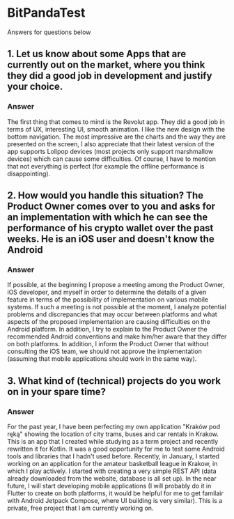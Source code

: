 # BitPandaTest
Answers for questions below

## 1. Let us know about some Apps that are currently out on the market, where you think they did a good job in development and justify your choice.

### Answer
The first thing that comes to mind is the Revolut app. They did a good job in terms of UX, interesting UI, smooth animation. I like the new design with the bottom navigation. The most impressive are the charts and the way they are presented on the screen, I also appreciate that their latest version of the app supports Lolipop devices (most projects only support marshmallow devices) which can cause some difficulties. Of course, I have to mention that not everything is perfect (for example the offline performance is disappointing).

## 2. How would you handle this situation? The Product Owner comes over to you and asks for an implementation with which he can see the performance of his crypto wallet over the past weeks. He is an iOS user and doesn't know the Android

### Answer
If possible, at the beginning I propose a meeting among the Product Owner, iOS developer, and myself in order to determine the details of a given feature in terms of the possibility of implementation on various mobile systems. If such a meeting is not possible at the moment, I analyze potential problems and discrepancies that may occur between platforms and what aspects of the proposed implementation are causing difficulties on the Android platform. In addition, I try to explain to the Product Owner the recommended Android conventions and make him/her aware that they differ on both platforms. In addition, I inform the Product Owner that without consulting the iOS team, we should not approve the implementation (assuming that mobile applications should work in the same way).

## 3. What kind of (technical) projects do you work on in your spare time?


### Answer
For the past year, I have been perfecting my own application "Kraków pod ręką" showing the location of city trams, buses and car rentals in Krakow. This is an app that I created while studying as a term project and recently rewritten it for Kotlin. It was a good opportunity for me to test some Android tools and libraries that I hadn't used before.
Recently, in January, I started working on an application for the amateur basketball league in Krakow, in which I play actively. I started with creating a very simple REST API (data already downloaded from the website, database is all set up). In the near future, I will start developing mobile applications (I will probably do it in Flutter to create on both platforms, it would be helpful for me to get familair with Android Jetpack Compose, where UI building is very similar). This is a private, free project that I am currently working on.